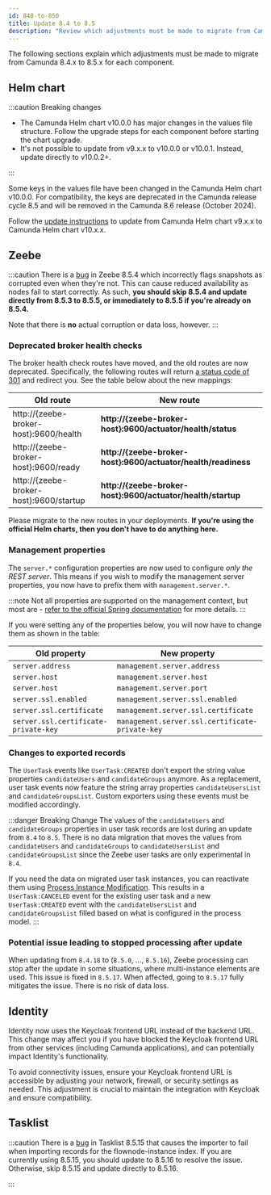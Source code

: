 ```yaml
---
id: 840-to-850
title: Update 8.4 to 8.5
description: "Review which adjustments must be made to migrate from Camunda 8.4.x to Camunda 8.5.0."
---
```


The following sections explain which adjustments must be made to migrate from Camunda 8.4.x to 8.5.x for each component.

## Helm chart

:::caution Breaking changes

- The Camunda Helm chart v10.0.0 has major changes in the values file structure. Follow the upgrade steps for each component before starting the chart upgrade.
- It's not possible to update from v9.x.x to v10.0.0 or v10.0.1. Instead, update directly to v10.0.2+.

:::

Some keys in the values file have been changed in the Camunda Helm chart v10.0.0. For compatibility, the keys are deprecated in the Camunda release cycle 8.5 and will be removed in the Camunda 8.6 release (October 2024).

Follow the [update instructions](/self-managed/setup/update.md#helm-chart-1002+) to update from Camunda Helm chart v9.x.x to Camunda Helm chart v10.x.x.

## Zeebe

:::caution
There is a [bug](https://github.com/camunda/camunda/issues/19984) in Zeebe 8.5.4 which incorrectly flags snapshots as corrupted even when they're not. This can cause reduced availability as nodes fail to start correctly. As such, **you should skip 8.5.4 and update directly from 8.5.3 to 8.5.5, or immediately to 8.5.5 if you're already on 8.5.4.**

Note that there is **no** actual corruption or data loss, however.
:::

### Deprecated broker health checks

The broker health check routes have moved, and the old routes are now deprecated. Specifically, the following routes will return [a status code of 301](https://developer.mozilla.org/en-US/docs/Web/HTTP/Status/301) and redirect you. See the table below about the new mappings:

| Old route                                | **New route**                                                  |
| ---------------------------------------- | -------------------------------------------------------------- |
| http://\{zeebe-broker-host}:9600/health  | **http://\{zeebe-broker-host}:9600/actuator/health/status**    |
| http://\{zeebe-broker-host}:9600/ready   | **http://\{zeebe-broker-host}:9600/actuator/health/readiness** |
| http://\{zeebe-broker-host}:9600/startup | **http://\{zeebe-broker-host}:9600/actuator/health/startup**   |

Please migrate to the new routes in your deployments. **If you're using the official Helm charts, then you don't have to do anything here.**

### Management properties

The `server.*` configuration properties are now used to configure _only the REST server_. This means if you wish to modify the management server properties, you now have to prefix them with `management.server.*`.

:::note
Not all properties are supported on the management context, but most are - [refer to the official Spring documentation](https://docs.spring.io/spring-boot/docs/current/reference/html/actuator.html#actuator.monitoring) for more details.
:::

If you were setting any of the properties below, you will now have to change them as shown in the table:

| Old property                         | **New property**                                |
| ------------------------------------ | ----------------------------------------------- |
| `server.address`                     | `management.server.address`                     |
| `server.host`                        | `management.server.host`                        |
| `server.host`                        | `management.server.port`                        |
| `server.ssl.enabled`                 | `management.server.ssl.enabled`                 |
| `server.ssl.certificate`             | `management.server.ssl.certificate`             |
| `server.ssl.certificate-private-key` | `management.server.ssl.certificate-private-key` |

### Changes to exported records

The `UserTask` events like `UserTask:CREATED` don't export the string value properties `candidateUsers` and `candidateGroups` anymore.
As a replacement, user task events now feature the string array properties `candidateUsersList` and `candidateGroupsList`.
Custom exporters using these events must be modified accordingly.

:::danger Breaking Change
The values of the `candidateUsers` and `candidateGroups` properties in user task records are lost during an update from `8.4` to `8.5`.
There is no data migration that moves the values from `candidateUsers` and `candidateGroups` to `candidateUsersList` and `candidateGroupsList`
since the Zeebe user tasks are only experimental in `8.4`.

If you need the data on migrated user task instances, you can reactivate them using [Process Instance Modification](/components/concepts/process-instance-modification.md).
This results in a `UserTask:CANCELED` event for the existing user task and a new `UserTask:CREATED` event with the `candidateUsersList` and `candidateGroupsList` filled based on what is configured in the process model.
:::

### Potential issue leading to stopped processing after update

When updating from `8.4.18` to (`8.5.0`, …, `8.5.16`), Zeebe processing can stop after the update in some situations, where multi-instance elements are used. This issue is fixed in `8.5.17`. When affected, going to `8.5.17` fully mitigates the issue. There is no risk of data loss.

## Identity

Identity now uses the Keycloak frontend URL instead of the backend URL. This change may affect you if you have blocked the Keycloak frontend URL from other services (including Camunda applications), and can potentially impact Identity's functionality.

To avoid connectivity issues, ensure your Keycloak frontend URL is accessible by adjusting your network, firewall, or security settings as needed. This adjustment is crucial to maintain the integration with Keycloak and ensure compatibility.

## Tasklist

:::caution
There is a [bug](https://github.com/camunda/camunda/issues/32208) in Tasklist 8.5.15 that causes the importer to fail when importing records for the flownode-instance index. If you are currently using 8.5.15, you should update to 8.5.16 to resolve the issue. Otherwise, skip 8.5.15 and update directly to 8.5.16.

:::
